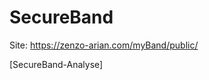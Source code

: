 # SecureBand
Site: https://zenzo-arian.com/myBand/public/

[SecureBand-Analyse] 


[User stories]: <SecureBand-AnalyseFase-Zenzo.pdf>
